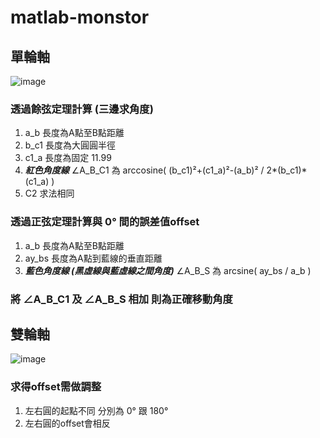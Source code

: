 # matlab-monstor

## 單輪軸

![image](https://github.com/ss32324/matlab-monstor/blob/test/double_axle/%E8%BC%AA%E8%BB%B8.gif)

### 透過餘弦定理計算 (三邊求角度)
1. a_b 長度為A點至B點距離
2. b_c1 長度為大圓圓半徑
3. c1_a 長度為固定 11.99
4. ***紅色角度線*** ∠A_B_C1 為 arccosine( (b_c1)²+(c1_a)²-(a_b)² / 2*(b_c1)*(c1_a) )
5. C2 求法相同


### 透過正弦定理計算與 0° 間的誤差值offset
1. a_b 長度為A點至B點距離
2. ay_bs 長度為A點到藍線的垂直距離
3. ***藍色角度線 (黑虛線與藍虛線之間角度)*** ∠A_B_S 為 arcsine( ay_bs / a_b )

### 將 ∠A_B_C1 及 ∠A_B_S 相加 則為正確移動角度



## 雙輪軸

![image](https://github.com/ss32324/matlab-monstor/blob/test/double_axle/%E9%9B%99%E8%BC%AA%E8%BB%B8.gif)

### 求得offset需做調整
1. 左右圓的起點不同 分別為 0° 跟 180°
2. 左右圓的offset會相反